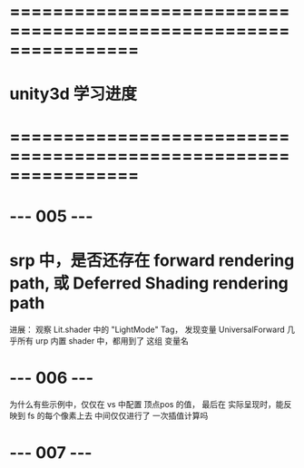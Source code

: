 # ================================================================ #
#                    unity3d 学习进度
# ================================================================ #



# --- 005 --- #
# srp 中，是否还存在 forward rendering path, 或 Deferred Shading rendering path

进展：
    观察 Lit.shader 中的 "LightMode" Tag，
    发现变量 UniversalForward
    几乎所有 urp 内置 shader 中，都用到了 这组 变量名



# --- 006 --- #
为什么有些示例中，仅仅在 vs 中配置 顶点pos 的值，
最后在 实际呈现时，能反映到 fs 的每个像素上去
中间仅仅进行了 一次插值计算吗



# --- 007 --- #




